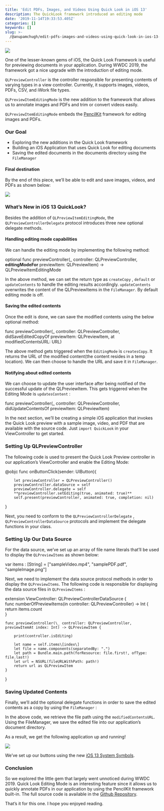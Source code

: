 ```yaml
---
title: 'Edit PDFs, Images, and Videos Using Quick Look in iOS 13'
description: The QuickLook framework introduced an editing mode
date: '2019-11-14T19:33:53.405Z'
categories: []
keywords: []
slug: >-
  /@anupamchugh/edit-pdfs-images-and-videos-using-quick-look-in-ios-13-ad2131080587
---
```


![](/Users/anupamchugh/Downloads/medium-export-a4b48d5fe977f1f289836fecb566e574d085c11debefe6da1b475ac0c8622324/posts/md_1703150257140/img/1__4PAyvGEdkoz9Tl22EbRaFg.png)

One of the lesser-known gems of iOS, the Quick Look Framework is useful for previewing documents in your application. During WWDC 2019, the framework got a nice upgrade with the introduction of editing mode.

`QLPreviewController` is the controller responsible for presenting contents of varying types in a view controller. Currently, it supports images, videos, PDFs, CSV, and iWork file types.

`QLPreviewItemEditingMode` is the new addition to the framework that allows us to annotate images and PDFs and trim or convert videos easily.

`QLPreviewItemEditingMode` embeds the [PencilKit](https://medium.com/better-programming/an-introduction-to-pencilkit-in-ios-4d40aa62ba5b) framework for editing images and PDFs.

### Our Goal

*   Exploring the new additions in the Quick Look framework
*   Building an iOS Application that uses Quick Look for editing documents
*   Saving the edited documents in the documents directory using the `FileManager`

#### Final destination

By the end of this piece, we’ll be able to edit and save images, videos, and PDFs as shown below:

![](/Users/anupamchugh/Downloads/medium-export-a4b48d5fe977f1f289836fecb566e574d085c11debefe6da1b475ac0c8622324/posts/md_1703150257140/img/1__y5gmtds2hlufUxlVL4mc9Q.png)

### What’s New in iOS 13 QuickLook?

Besides the addition of `QLPreviewItemEditingMode`, the `QLPreviewControllerDelegate` protocol introduces three new optional delegate methods.

#### Handling editing mode capabilities

We can handle the editing mode by implementing the following method:

optional func previewController(\_ controller: QLPreviewController, **editingModeFor** previewItem: QLPreviewItem) -> QLPreviewItemEditingMode

In the above method, we can set the return type as `createCopy` , `default` or `updateContents` to handle the editing results accordingly. `updateContents` overwrites the content of the QLPreviewItems in the `FileManager`. By default editing mode is off.

#### Saving the edited contents

Once the edit is done, we can save the modified contents using the below optional method:

func previewController(\_ controller: QLPreviewController, didSaveEditedCopyOf previewItem: QLPreviewItem, at modifiedContentsURL: URL)

The above method gets triggered when the `EditingMode` is `createsCopy`. It returns the URL of the modified content(the content resides in a temp location). We can then choose to handle the URL and save it in `FileManager`.

#### Notifying about edited contents

We can choose to update the user interface after being notified of the successful update of the QLPreviewItem. This gets triggered when the Editing Mode is `updatesContent` :

func previewController(\_ controller: QLPreviewController, didUpdateContentsOf previewItem: QLPreviewItem)

In the next section, we’ll be creating a simple iOS application that invokes the Quick Look preview with a sample image, video, and PDF that are available with the source code. Just `import QuickLook` in your ViewController to get started.

### Setting Up QLPreviewController

The following code is used to present the Quick Look Preview controller in our application’s ViewController and enable the Editing Mode:

@objc func onButtonClick(sender: UIButton){  
          
        let previewController = QLPreviewController()  
        previewController.dataSource = self  
        previewController.delegate = self  
        **previewController.setEditing(true, animated: true)**  
        self.present(previewController, animated: true, completion: nil)  
}

Next, you need to conform to the `QLPreviewControllerDelegate` , `QLPreviewControllerDataSource` protocols and implement the delegate functions in your class.

### Setting Up Our Data Source

For the data source, we’ve set up an array of file name literals that’ll be used to display the `QLPreviewItems` as shown below:

var items : \[String\] = \["sampleVideo.mp4", "samplePDF.pdf", "sampleImage.png"\]

Next, we need to implement the data source protocol methods in order to display the `QLPreviewItems`. The following code is responsible for displaying the data source files in `QLPreviewItems` :

extension ViewController: QLPreviewControllerDataSource {  
    func numberOfPreviewItems(in controller: QLPreviewController) -> Int {  
        return items.count  
    }  
      
    func previewController(\_ controller: QLPreviewController, previewItemAt index: Int) -> QLPreviewItem {  
          
        print(controller.isEditing)  
          
        let name = self.items\[index\]  
        let file = name.components(separatedBy: ".")  
        let path = Bundle.main.path(forResource: file.first!, ofType: file.last!)  
        let url = NSURL(fileURLWithPath: path!)  
        return url as QLPreviewItem  
    }  
}

### Saving Updated Contents

Finally, we’ll add the optional delegate functions in order to save the edited contents as a copy by using the `FileManager` :

In the above code, we retrieve the file path using the `modifiedContentsURL`. Using the FileManager, we save the edited file into our application’s document directory.

As a result, we get the following application up and running!

![](/Users/anupamchugh/Downloads/medium-export-a4b48d5fe977f1f289836fecb566e574d085c11debefe6da1b475ac0c8622324/posts/md_1703150257140/img/1__0s8Wp__3HS3cIz1YZ__gg1rg.gif)

We’ve set up our buttons using the new [iOS 13 System Symbols](https://medium.com/better-programming/ios-13-context-menus-and-sf-symbols-a03b032fe330).

### Conclusion

So we explored the little gem that largely went unnoticed during WWDC 2019. Quick Look Editing Mode is an interesting feature since it allows us to quickly annotate PDFs in our application by using the PencilKit framework built-in. The full source code is available in the [Github Repository](https://github.com/anupamchugh/iowncode/tree/master/iOS13QuickLook).

That’s it for this one. I hope you enjoyed reading.
